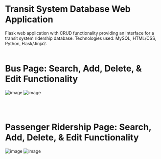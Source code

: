 # Transit System Database Web Application
Flask web application with CRUD functionality providing an interface for a transit system ridership database. Technologies used: MySQL, HTML/CSS, Python, Flask/Jinja2.
<br><br>
# Bus Page: Search, Add, Delete, & Edit Functionality
![image](https://user-images.githubusercontent.com/97070899/206807745-cf4e8b44-2df9-4be8-89c4-838ba0e83832.png)
![image](https://user-images.githubusercontent.com/97070899/206807834-94825d63-f884-4568-861b-c1937e7e28d3.png)

<br><br>
# Passenger Ridership Page: Search, Add, Delete, & Edit Functionality
![image](https://user-images.githubusercontent.com/97070899/206807988-c161470d-c788-4266-b3d9-ed3a27297ee1.png)
![image](https://user-images.githubusercontent.com/97070899/206808249-6600ebc8-2d43-4c4d-8866-bc598dace58b.png)

